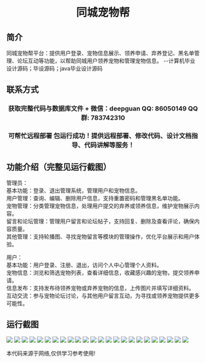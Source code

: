<p><h1 align="center">同城宠物帮</h1></p>

## 简介
同城宠物帮平台：提供用户登录、宠物信息展示、领养申请、弃养登记、黑名单管理、论坛互动等功能，以帮助同城用户领养宠物和管理宠物信息。    --计算机毕业设计源码；毕设源码；java毕业设计源码


## 联系方式
<p><h3 align="center">获取完整代码与数据库文件 + 微信：deepguan QQ: 86050149 QQ群: 783742310</h3></p>
<p><h3 align="center">可帮忙远程部署 包运行成功！提供远程部署、修改代码、设计文档指导、代码讲解等服务！</h3></p>

## 功能介绍（完整见运行截图）
管理员：  
基本功能：登录、退出管理系统，管理用户和宠物信息。  
用户管理：查询、编辑、删除用户信息，支持重置密码和管理黑名单功能。  
宠物管理：分类管理宠物信息，处理用户提交的弃养或领养信息，维护宠物展示内容。  
留言和论坛管理：管理用户留言和论坛帖子，支持回复、删除及查看评论，确保内容质量。  
其他管理：支持轮播图、寻找宠物留言等模块的管理操作，优化平台展示和用户体验。  

用户：  
基本功能：用户登录、注册、退出，访问个人中心管理个人资料。  
宠物信息：浏览和筛选宠物列表，查看详细信息，收藏感兴趣的宠物，提交领养申请。  
信息发布：支持发布待领养宠物或弃养宠物的信息，上传图片并填写详细资料。  
互动交流：参与宠物论坛讨论，与其他用户留言互动，为寻找或领养宠物提供更多可能性。


## 运行截图
![](img/001.jpg)
![](img/002.jpg)
![](img/003.jpg)
![](img/004.jpg)
![](img/005.jpg)
![](img/006.jpg)
![](img/007.jpg)
![](img/008.jpg)
![](img/009.jpg)
![](img/010.jpg)
![](img/011.jpg)
![](img/012.jpg)
![](img/013.jpg)
![](img/014.jpg)
![](img/015.jpg)
![](img/016.jpg)
![](img/017.jpg)
![](img/018.jpg)
![](img/019.jpg)
![](img/020.jpg)
![](img/021.jpg)
![](img/022.jpg)
![](img/023.jpg)
![](img/024.jpg)

<p>本代码来源于网络,仅供学习参考使用!</p>
